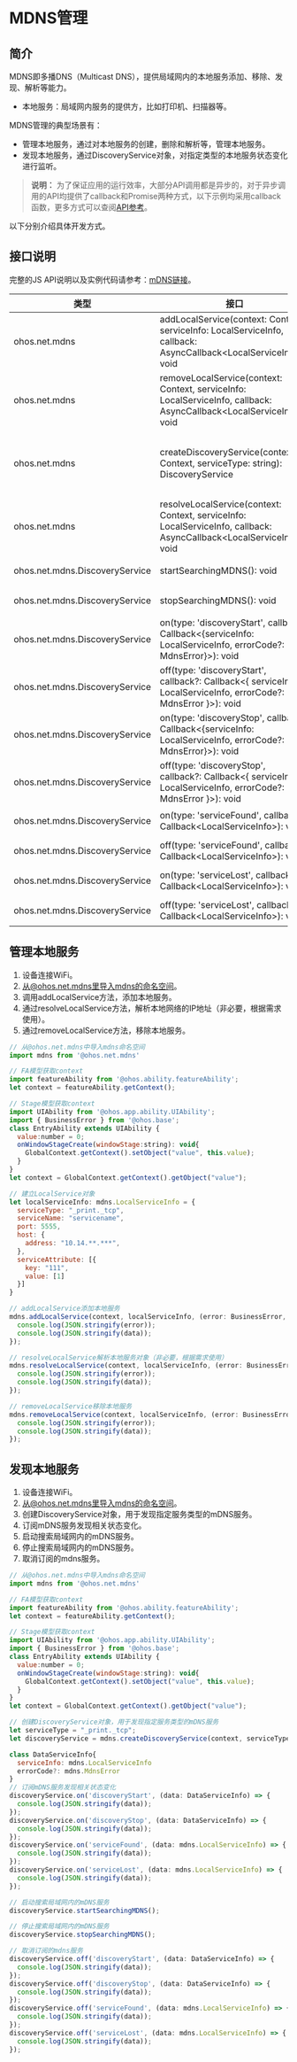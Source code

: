 # MDNS管理

## 简介

MDNS即多播DNS（Multicast DNS），提供局域网内的本地服务添加、移除、发现、解析等能力。
- 本地服务：局域网内服务的提供方，比如打印机、扫描器等。

MDNS管理的典型场景有：

- 管理本地服务，通过对本地服务的创建，删除和解析等，管理本地服务。
- 发现本地服务，通过DiscoveryService对象，对指定类型的本地服务状态变化进行监听。

> **说明：**
> 为了保证应用的运行效率，大部分API调用都是异步的，对于异步调用的API均提供了callback和Promise两种方式，以下示例均采用callback函数，更多方式可以查阅[API参考](../reference/apis/js-apis-net-mdns.md)。

以下分别介绍具体开发方式。

## 接口说明

完整的JS API说明以及实例代码请参考：[mDNS链接](../reference/apis/js-apis-net-mdns.md)。

| 类型 | 接口 | 功能说明 |
| ---- | ---- | ---- |
| ohos.net.mdns | addLocalService(context: Context, serviceInfo: LocalServiceInfo, callback: AsyncCallback\<LocalServiceInfo>): void | 添加一个mDNS服务，使用callback方式作为异步方法。 |
| ohos.net.mdns | removeLocalService(context: Context, serviceInfo: LocalServiceInfo, callback: AsyncCallback\<LocalServiceInfo>): void | 移除一个mDNS服务，使用callback方式作为异步方法。 |
| ohos.net.mdns | createDiscoveryService(context: Context, serviceType: string): DiscoveryService | 返回一个DiscoveryService对象，该对象用于发现指定服务类型的mDNS服务。 |
| ohos.net.mdns | resolveLocalService(context: Context, serviceInfo: LocalServiceInfo, callback: AsyncCallback\<LocalServiceInfo>): void | 解析一个mDNS服务，使用callback方式作为异步方法。 |
| ohos.net.mdns.DiscoveryService | startSearchingMDNS(): void | 开始搜索局域网内的mDNS服务。 |
| ohos.net.mdns.DiscoveryService | stopSearchingMDNS(): void | 停止搜索局域网内的mDNS服务。 |
| ohos.net.mdns.DiscoveryService | on(type: 'discoveryStart', callback: Callback<{serviceInfo: LocalServiceInfo, errorCode?: MdnsError}>): void | 订阅开启监听mDNS服务的通知。 |
| ohos.net.mdns.DiscoveryService | off(type: 'discoveryStart', callback?: Callback<{ serviceInfo: LocalServiceInfo, errorCode?: MdnsError }>): void | 取消开启监听mDNS服务的通知。 |
| ohos.net.mdns.DiscoveryService | on(type: 'discoveryStop', callback: Callback<{serviceInfo: LocalServiceInfo, errorCode?: MdnsError}>): void | 订阅停止监听mDNS服务的通知。 |
| ohos.net.mdns.DiscoveryService | off(type: 'discoveryStop', callback?: Callback<{ serviceInfo: LocalServiceInfo, errorCode?: MdnsError }>): void | 取消停止监听mDNS服务的通知。 |
| ohos.net.mdns.DiscoveryService | on(type: 'serviceFound', callback: Callback\<LocalServiceInfo>): void | 订阅发现mDNS服务的通知。 |
| ohos.net.mdns.DiscoveryService | off(type: 'serviceFound', callback?: Callback\<LocalServiceInfo>): void | 取消发现mDNS服务的通知。 |
| ohos.net.mdns.DiscoveryService | on(type: 'serviceLost', callback: Callback\<LocalServiceInfo>): void | 订阅移除mDNS服务的通知。 |
| ohos.net.mdns.DiscoveryService | off(type: 'serviceLost', callback?: Callback\<LocalServiceInfo>): void | 取消移除mDNS服务的通知。 |

## 管理本地服务

1. 设备连接WiFi。
2. 从@ohos.net.mdns里导入mdns的命名空间。
3. 调用addLocalService方法，添加本地服务。
4. 通过resolveLocalService方法，解析本地网络的IP地址（非必要，根据需求使用）。
5. 通过removeLocalService方法，移除本地服务。

```js
// 从@ohos.net.mdns中导入mdns命名空间
import mdns from '@ohos.net.mdns'

// FA模型获取context
import featureAbility from '@ohos.ability.featureAbility';
let context = featureAbility.getContext();

// Stage模型获取context
import UIAbility from '@ohos.app.ability.UIAbility';
import { BusinessError } from '@ohos.base';
class EntryAbility extends UIAbility {
  value:number = 0;
  onWindowStageCreate(windowStage:string): void{
    GlobalContext.getContext().setObject("value", this.value);
  }
}
let context = GlobalContext.getContext().getObject("value");

// 建立LocalService对象
let localServiceInfo: mdns.LocalServiceInfo = {
  serviceType: "_print._tcp",
  serviceName: "servicename",
  port: 5555,
  host: {
    address: "10.14.**.***",
  },
  serviceAttribute: [{
    key: "111",
    value: [1]
  }]
}

// addLocalService添加本地服务
mdns.addLocalService(context, localServiceInfo, (error: BusinessError, data: mdns.LocalServiceInfo) =>  {
  console.log(JSON.stringify(error));
  console.log(JSON.stringify(data));
});

// resolveLocalService解析本地服务对象（非必要，根据需求使用）
mdns.resolveLocalService(context, localServiceInfo, (error: BusinessError, data: mdns.LocalServiceInfo) =>  {
  console.log(JSON.stringify(error));
  console.log(JSON.stringify(data));
});

// removeLocalService移除本地服务
mdns.removeLocalService(context, localServiceInfo, (error: BusinessError, data: mdns.LocalServiceInfo) =>  {
  console.log(JSON.stringify(error));
  console.log(JSON.stringify(data));
});
```

## 发现本地服务

1. 设备连接WiFi。
2. 从@ohos.net.mdns里导入mdns的命名空间。
3. 创建DiscoveryService对象，用于发现指定服务类型的mDNS服务。
4. 订阅mDNS服务发现相关状态变化。
5. 启动搜索局域网内的mDNS服务。
6. 停止搜索局域网内的mDNS服务。
7. 取消订阅的mdns服务。

```js
// 从@ohos.net.mdns中导入mdns命名空间
import mdns from '@ohos.net.mdns'

// FA模型获取context
import featureAbility from '@ohos.ability.featureAbility';
let context = featureAbility.getContext();

// Stage模型获取context
import UIAbility from '@ohos.app.ability.UIAbility';
import { BusinessError } from '@ohos.base';
class EntryAbility extends UIAbility {
  value:number = 0;
  onWindowStageCreate(windowStage:string): void{
    GlobalContext.getContext().setObject("value", this.value);
  }
}
let context = GlobalContext.getContext().getObject("value");

// 创建DiscoveryService对象，用于发现指定服务类型的mDNS服务
let serviceType = "_print._tcp";
let discoveryService = mdns.createDiscoveryService(context, serviceType);

class DataServiceInfo{
  serviceInfo: mdns.LocalServiceInfo
  errorCode?: mdns.MdnsError
}
// 订阅mDNS服务发现相关状态变化
discoveryService.on('discoveryStart', (data: DataServiceInfo) => {
  console.log(JSON.stringify(data));
});
discoveryService.on('discoveryStop', (data: DataServiceInfo) => {
  console.log(JSON.stringify(data));
});
discoveryService.on('serviceFound', (data: mdns.LocalServiceInfo) => {
  console.log(JSON.stringify(data));
});
discoveryService.on('serviceLost', (data: mdns.LocalServiceInfo) => {
  console.log(JSON.stringify(data));
});

// 启动搜索局域网内的mDNS服务
discoveryService.startSearchingMDNS();

// 停止搜索局域网内的mDNS服务
discoveryService.stopSearchingMDNS();

// 取消订阅的mdns服务
discoveryService.off('discoveryStart', (data: DataServiceInfo) => {
  console.log(JSON.stringify(data));
});
discoveryService.off('discoveryStop', (data: DataServiceInfo) => {
  console.log(JSON.stringify(data));
});
discoveryService.off('serviceFound', (data: mdns.LocalServiceInfo) => {
  console.log(JSON.stringify(data));
});
discoveryService.off('serviceLost', (data: mdns.LocalServiceInfo) => {
  console.log(JSON.stringify(data));
});
```
